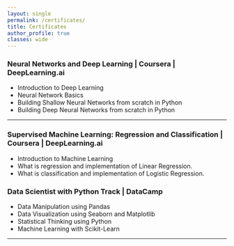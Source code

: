 ```yaml
---
layout: single
permalink: /certificates/
title: Certificates
author_profile: true
classes: wide
---
```


### Neural Networks and Deep Learning | Coursera | DeepLearning.ai [<i class="fas fa-link" aria-hidden="true"></i>](../assets/docs/certificates/Neural_Networks_and_Deep_Learning.pdf)
- Introduction to Deep Learning
- Neural Network Basics
- Building Shallow Neural Networks from scratch in Python
- Building Deep Neural Networks from scratch in Python

<!-- Projects:
- DynamoDB: How to Get Started [<i class="fab fa-fw fa-github" aria-hidden="true"></i>](https://github.com/k-bosko/DynamoDB)
- Gifify app -->

----------------------------------------

### Supervised Machine Learning: Regression and Classification | Coursera | DeepLearning.ai [<i class="fas fa-link" aria-hidden="true"></i>](../assets/docs/certificates/SupervisedLearning.pdf)
- Introduction to Machine Learning
- What is regression and implementation of Linear Regression.
- What is classification and implementation of Logistic Regression.

<!-- Projects:
- Gifify app -->

### Data Scientist with Python Track | DataCamp [<i class="fas fa-link" aria-hidden="true"></i>](../assets/docs/certificates/Datacamp.pdf)
- Data Manipulation using Pandas
- Data Visualization using Seaborn and Matplotlib
- Statistical Thinking using Python
- Machine Learning with Scikit-Learn

<!-- Projects:
- DynamoDB: How to Get Started [<i class="fab fa-fw fa-github" aria-hidden="true"></i>](https://github.com/k-bosko/DynamoDB)
- Gifify app -->

----------------------------------------